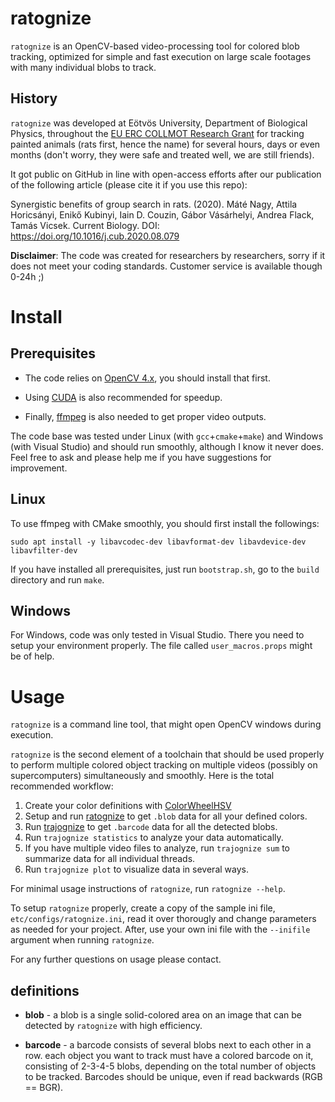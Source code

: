 # ratognize

`ratognize` is an OpenCV-based video-processing tool for colored blob tracking, optimized for simple and fast execution on large scale footages with many individual blobs to track.


## History

`ratognize` was developed at Eötvös University, Department of Biological Physics, throughout the [EU ERC COLLMOT Research Grant](https://hal.elte.hu/flocking) for tracking painted animals (rats first, hence the name) for several hours, days or even months (don't worry, they were safe and treated well, we are still friends).

It got public on GitHub in line with open-access efforts after our
publication of the following article (please cite it if you use this repo):

Synergistic benefits of group search in rats. (2020).
Máté Nagy, Attila Horicsányi, Enikő Kubinyi, Iain D. Couzin,
Gábor Vásárhelyi, Andrea Flack, Tamás Vicsek.
Current Biology. DOI: https://doi.org/10.1016/j.cub.2020.08.079

**Disclaimer**: The code was created for researchers by researchers, sorry if it does not meet your coding standards. Customer service is available though 0-24h ;)


# Install


## Prerequisites

* The code relies on [OpenCV 4.x](https://opencv.org/), you should install that first.

* Using [CUDA](https://developer.nvidia.com/cuda-zone) is also recommended for speedup.

* Finally, [ffmpeg](https://ffmpeg.org/) is also needed to get proper video outputs.

The code base was tested under Linux (with `gcc`+`cmake`+`make`) and Windows (with Visual Studio)
and should run smoothly, although I know it never does.
Feel free to ask and please help me if you have suggestions for improvement.


## Linux

To use ffmpeg with CMake smoothly, you should first install the followings:

```
sudo apt install -y libavcodec-dev libavformat-dev libavdevice-dev libavfilter-dev
```

If you have installed all prerequisites, just run `bootstrap.sh`, go to the `build` directory and run `make`.


## Windows

For Windows, code was only tested in Visual Studio. There you need to setup your environment properly. The file called `user_macros.props` might be of help.


# Usage

`ratognize` is a command line tool, that might open OpenCV windows during execution.

`ratognize` is the second element of a toolchain that should be used properly to perform multiple colored object tracking on multiple videos (possibly on supercomputers) simultaneously and smoothly. Here is the total recommended workflow:

1. Create your color definitions with [ColorWheelHSV](https://github.com/vasarhelyi/ColorWheelHSV)
2. Setup and run [ratognize](https://github.com/vasarhelyi/ratognize) to get `.blob` data for all your defined colors.
3. Run [trajognize](https://github.com/vasarhelyi/trajognize) to get `.barcode` data for all the detected blobs.
4. Run `trajognize statistics` to analyze your data automatically.
5. If you have multiple video files to analyze, run `trajognize sum` to summarize data for all individual threads.
6. Run `trajognize plot` to visualize data in several ways.

For minimal usage instructions of `ratognize`, run `ratognize --help`.

To setup `ratognize` properly, create a copy of the sample ini file,
`etc/configs/ratognize.ini`, read it over thorougly and change parameters as
needed for your project. After, use your own ini file with the
`--inifile` argument when running `ratognize`.

For any further questions on usage please contact.

## definitions

* **blob** - a blob is a single solid-colored area on an image that can be detected by `ratognize` with high efficiency.

* **barcode** - a barcode consists of several blobs next to each other in a row.
  each object you want to track must have a colored barcode on it, consisting
  of 2-3-4-5 blobs, depending on the total number of objects to be tracked.
  Barcodes should be unique, even if read backwards (RGB == BGR).
